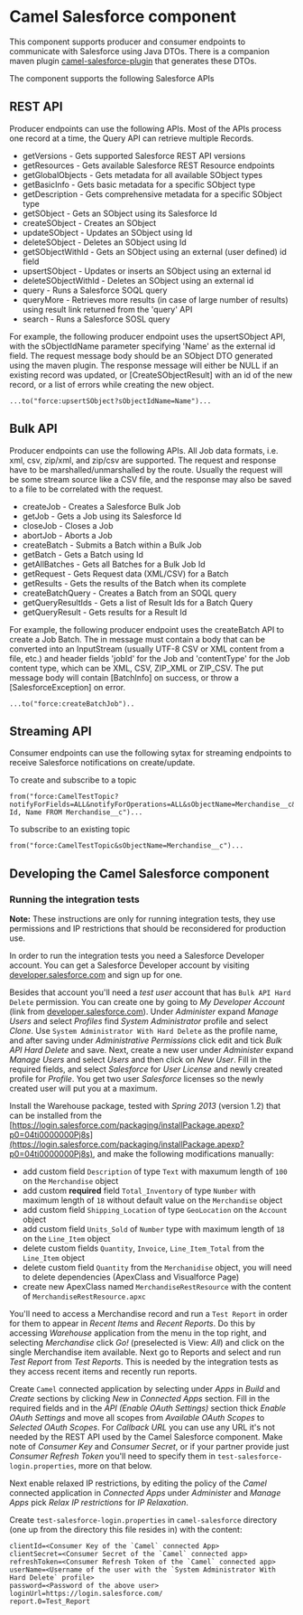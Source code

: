 # Camel Salesforce component #

This component supports producer and consumer endpoints to communicate with Salesforce using Java DTOs. 
There is a companion maven plugin [camel-salesforce-plugin](https://github.com/dhirajsb/camel-salesforce-maven-plugin) that generates these DTOs. 

The component supports the following Salesforce APIs

## REST API ##

Producer endpoints can use the following APIs. Most of the APIs process one record at a time, the Query API can retrieve multiple Records. 

* getVersions - Gets supported Salesforce REST API versions
* getResources - Gets available Salesforce REST Resource endpoints
* getGlobalObjects - Gets metadata for all available SObject types
* getBasicInfo - Gets basic metadata for a specific SObject type
* getDescription - Gets comprehensive metadata for a specific SObject type
* getSObject - Gets an SObject using its Salesforce Id
* createSObject - Creates an SObject
* updateSObject - Updates an SObject using Id
* deleteSObject - Deletes an SObject using Id
* getSObjectWithId - Gets an SObject using an external (user defined) id field
* upsertSObject - Updates or inserts an SObject using an external id
* deleteSObjectWithId - Deletes an SObject using an external id
* query - Runs a Salesforce SOQL query
* queryMore - Retrieves more results (in case of large number of results) using result link returned from the 'query' API
* search - Runs a Salesforce SOSL query

For example, the following producer endpoint uses the upsertSObject API, with the sObjectIdName parameter specifying 'Name' as the external id field. 
The request message body should be an SObject DTO generated using the maven plugin. 
The response message will either be NULL if an existing record was updated, or [CreateSObjectResult] with an id of the new record, or a list of errors while creating the new object.

	...to("force:upsertSObject?sObjectIdName=Name")...

## Bulk API ##

Producer endpoints can use the following APIs. All Job data formats, i.e. xml, csv, zip/xml, and zip/csv are supported. 
The request and response have to be marshalled/unmarshalled by the route. Usually the request will be some stream source like a CSV file, 
and the response may also be saved to a file to be correlated with the request. 

* createJob - Creates a Salesforce Bulk Job
* getJob - Gets a Job using its Salesforce Id
* closeJob - Closes a Job
* abortJob - Aborts a Job
* createBatch - Submits a Batch within a Bulk Job
* getBatch - Gets a Batch using Id
* getAllBatches - Gets all Batches for a Bulk Job Id
* getRequest - Gets Request data (XML/CSV) for a Batch
* getResults - Gets the results of the Batch when its complete
* createBatchQuery - Creates a Batch from an SOQL query
* getQueryResultIds - Gets a list of Result Ids for a Batch Query
* getQueryResult - Gets results for a Result Id

For example, the following producer endpoint uses the createBatch API to create a Job Batch. 
The in message must contain a body that can be converted into an InputStream (usually UTF-8 CSV or XML content from a file, etc.) and header fields 'jobId' for the Job and 'contentType' for the Job content type, which can be XML, CSV, ZIP\_XML or ZIP\_CSV. The put message body will contain [BatchInfo] on success, or throw a [SalesforceException] on error.

	...to("force:createBatchJob")..

## Streaming API ##

Consumer endpoints can use the following sytax for streaming endpoints to receive Salesforce notifications on create/update. 

To create and subscribe to a topic

	from("force:CamelTestTopic?notifyForFields=ALL&notifyForOperations=ALL&sObjectName=Merchandise__c&updateTopic=true&sObjectQuery=SELECT Id, Name FROM Merchandise__c")...

To subscribe to an existing topic

	from("force:CamelTestTopic&sObjectName=Merchandise__c")...

## Developing the Camel Salesforce component

### Running the integration tests

**Note:** These instructions are only for running integration tests, they use permissions and IP restrictions that should be reconsidered for production use. 

In order to run the integration tests you need a Salesforce Developer account. You can get a Salesforce Developer account by visiting [developer.salesforce.com](https://developer.salesforce.com/) and sign up for one.

Besides that account you'll need a _test user_ account that has `Bulk API Hard Delete` permission. You can create one by going to _My Developer Account_ (link from [developer.salesforce.com](https://login.salesforce.com/?lt=de)). Under _Administer_ expand _Manage Users_  and select _Profiles_ find _System Administrator_ profile and select _Clone_. Use `System Administrator With Hard Delete` as the profile name, and after saving under _Administrative Permissions_ click edit and tick _Bulk API Hard Delete_ and save. Next, create a new user under _Administer_ expand _Manage Users_  and select _Users_ and then click on _New User_. Fill in the required fields, and select _Salesforce_ for _User License_ and newly created profile for _Profile_. You get two user _Salesforce_ licenses so the newly created user will put you at a maximum.

Install the Warehouse package, tested with _Spring 2013_ (version 1.2) that can be installed from the [https://login.salesforce.com/packaging/installPackage.apexp?p0=04ti0000000Pj8s](https://login.salesforce.com/packaging/installPackage.apexp?p0=04ti0000000Pj8s), and make the following modifications manually:
 - add custom field `Description` of type `Text` with maxumum length of `100` on the `Merchandise` object
 - add custom **required** field `Total_Inventory` of type `Number` with maximum length of `18` without default value on the `Merchandise` object
 - add custom field `Shipping_Location` of type `GeoLocation` on the `Account` object
 - add custom field `Units_Sold` of `Number` type with maximum length of `18` on the `Line_Item` object
 - delete custom fields `Quantity`, `Invoice`, `Line_Item_Total` from the `Line_Item` object
 - delete custom field `Quantity` from the `Merchanidise` object, you will need to delete dependencies (ApexClass and Visualforce Page)
 - create new ApexClass named `MerchandiseRestResource` with the content of `MerchandiseRestResource.apxc`

You'll need to access a Merchandise record and run a `Test Report` in order for them to appear in _Recent Items_ and _Recent Reports_. Do this by accessing _Warehouse_ application from the menu in the top right, and selecting _Merchandise_ click _Go!_ (preselected is View: _All_) and click on the single Merchandise item available. Next go to Reports and select and run _Test Report_ from _Test Reports_. This is needed by the integration tests as they access recent items and recently run reports.

Create `Camel` connected application by selecting under _Apps_ in _Build_ and _Create_ sections by clicking _New_ in _Connected Apps_ section. Fill in the required fields and in the _API (Enable OAuth Settings)_ section thick _Enable OAuth Settings_ and move all scopes from _Available OAuth Scopes_ to _Selected OAuth Scopes_. For _Callback URL_ you can use any URL it's not needed by the REST API used by the Camel Salesforce component. Make note of _Consumer Key_ and _Consumer Secret_, or if your partner provide just _Consumer Refresh Token_ you'll need to specify them in `test-salesforce-login.properties`,  more on that below.

Next enable relaxed IP restrictions, by editing the policy of the _Camel_ connected application in _Connected Apps_ under _Administer_ and _Manage Apps_ pick _Relax IP restrictions_ for _IP Relaxation_.  

Create `test-salesforce-login.properties` in `camel-salesforce` directory (one up from the directory this file resides in) with the content:

    clientId=<Consumer Key of the `Camel` connected App>
    clientSecret=<Consumer Secret of the `Camel` connected app>
    refreshToken=<Consumer Refresh Token of the `Camel` connected app>
    userName=<Username of the user with the `System Administrator With Hard Delete` profile>
    password=<Password of the above user>
    loginUrl=https://login.salesforce.com/
    report.0=Test_Report


